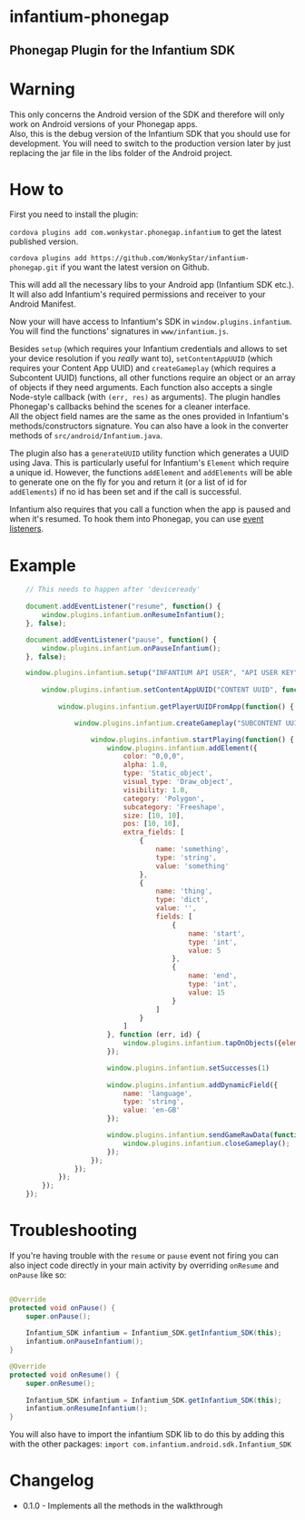 infantium-phonegap
==================

## Phonegap Plugin for the Infantium SDK

# Warning

This only concerns the Android version of the SDK and therefore will only work on Android versions of your Phonegap apps.  
Also, this is the debug version of the Infantium SDK that you should use for development. You will need to switch to the production version later by just replacing the jar file in the libs folder of the Android project.

# How to

First you need to install the plugin:

`cordova plugins add com.wonkystar.phonegap.infantium` to get the latest published version.  

`cordova plugins add https://github.com/WonkyStar/infantium-phonegap.git` if you want the latest version on Github.


This will add all the necessary libs to your Android app (Infantium SDK etc.). It will also add Infantium's required permissions and receiver to your Android Manifest.

Now your will have access to Infantium's SDK in `window.plugins.infantium`.  
You will find the functions' signatures in `www/infantium.js`.

Besides `setup` (which requires your Infantium credentials and allows to set your device resolution if you _really_ want to), `setContentAppUUID` (which requires your Content App UUID) and `createGameplay` (which requires a Subcontent UUID) functions, all other functions require an object or an array of objects if they need arguments. Each function also accepts a single Node-style callback (with `(err, res)` as arguments). The plugin handles Phonegap's callbacks behind the scenes for a cleaner interface.  
All the object field names are the same as the ones provided in Infantium's methods/constructors signature. You can also have a look in the converter methods of `src/android/Infantium.java`.

The plugin also has a `generateUUID` utility function which generates a UUID using Java. This is particularly useful for Infantium's `Element` which require a unique id. However, the functions `addElement` and `addElements` will be able to generate one on the fly for you and return it (or a list of id for `addElements`) if no id has been set and if the call is successful.

Infantium also requires that you call a function when the app is paused and when it's resumed. To hook them into Phonegap, you can use [event listeners](http://docs.phonegap.com/en/3.1.0/cordova_events_events.md.html#pause).

# Example

```js
	// This needs to happen after 'deviceready'
	
	document.addEventListener("resume", function() {
		window.plugins.infantium.onResumeInfantium();
	}, false);

	document.addEventListener("pause", function() {
		window.plugins.infantium.onPauseInfantium();
	}, false);

	window.plugins.infantium.setup("INFANTIUM API USER", "API USER KEY", function() {
	    
	    window.plugins.infantium.setContentAppUUID("CONTENT UUID", function() {
	    
	        window.plugins.infantium.getPlayerUUIDFromApp(function() {

                window.plugins.infantium.createGameplay("SUBCONTENT UUID", function() {

                    window.plugins.infantium.startPlaying(function() {
                        window.plugins.infantium.addElement({
                            color: "0,0,0",
                            alpha: 1.0,
                            type: 'Static_object',
                            visual_type: 'Draw_object',
                            visibility: 1.0,
                            category: 'Polygon',
                            subcategory: 'Freeshape',
                            size: [10, 10],
                            pos: [10, 10],
                            extra_fields: [
                            	{
                            		name: 'something',
                                    type: 'string',
                                    value: 'something'
                               	},
                                {
                                	name: 'thing',
                                    type: 'dict',
                                    value: '',
                                    fields: [
                                    	{
	                                    	name: 'start',
	                                        type: 'int',
	                                        value: 5
	                                   	},
                                        {
                                        	name: 'end',
                                            type: 'int',
                                            value: 15
                                        }
                                   	]
                               	}
                            ]
                        }, function (err, id) {
                            window.plugins.infantium.tapOnObjects({element_id: id, output: 'success'});
                        });

                        window.plugins.infantium.setSuccesses(1)
                        
                        window.plugins.infantium.addDynamicField({
                            name: 'language',
                            type: 'string',
                            value: 'en-GB'
                        });

                        window.plugins.infantium.sendGameRawData(function() {
                            window.plugins.infantium.closeGameplay();
                        });
                    });
                });
	        });
	    });
	});
```

# Troubleshooting

If you're having trouble with the `resume` or `pause` event not firing you can also inject code directly in your main activity by overriding `onResume` and `onPause` like so:

```java

@Override
protected void onPause() {
    super.onPause();
    
    Infantium_SDK infantium = Infantium_SDK.getInfantium_SDK(this);
    infantium.onPauseInfantium();
}

@Override
protected void onResume() {
    super.onResume();
    
    Infantium_SDK infantium = Infantium_SDK.getInfantium_SDK(this);
    infantium.onResumeInfantium();
}
```

You will also have to import the infantium SDK lib to do this by adding this with the other packages: `import com.infantium.android.sdk.Infantium_SDK`

# Changelog

- 0.1.0 - Implements all the methods in the walkthrough